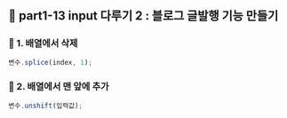 ## 🔧 part1-13 input 다루기 2 : 블로그 글발행 기능 만들기

### 🔹 1. 배열에서 삭제

```jsx
변수.splice(index, 1);
```

### 🔹 2. 배열에서 맨 앞에 추가

```jsx
변수.unshift(입력값);
```
